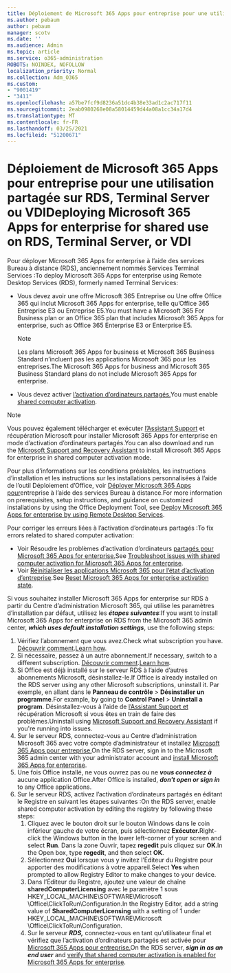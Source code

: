 ```yaml
---
title: Déploiement de Microsoft 365 Apps pour entreprise pour une utilisation partagée sur RDS, Terminal Server ou VDI
ms.author: pebaum
author: pebaum
manager: scotv
ms.date: ''
ms.audience: Admin
ms.topic: article
ms.service: o365-administration
ROBOTS: NOINDEX, NOFOLLOW
localization_priority: Normal
ms.collection: Adm_O365
ms.custom:
- "9001419"
- "3411"
ms.openlocfilehash: a57be7fcf9d8236a51dc4b38e33ad1c2ac717f11
ms.sourcegitcommit: 2eab0980268e08a58014459d44a08a1cc34a17d4
ms.translationtype: MT
ms.contentlocale: fr-FR
ms.lasthandoff: 03/25/2021
ms.locfileid: "51200671"
---
```

# <a name="deploying-microsoft-365-apps-for-enterprise-for-shared-use-on-rds-terminal-server-or-vdi"></a><span data-ttu-id="d2341-102">Déploiement de Microsoft 365 Apps pour entreprise pour une utilisation partagée sur RDS, Terminal Server ou VDI</span><span class="sxs-lookup"><span data-stu-id="d2341-102">Deploying Microsoft 365 Apps for enterprise for shared use on RDS, Terminal Server, or VDI</span></span>

<span data-ttu-id="d2341-103">Pour déployer Microsoft 365 Apps for enterprise à l’aide des services Bureau à distance (RDS), anciennement nommés Services Terminal Services :</span><span class="sxs-lookup"><span data-stu-id="d2341-103">To deploy Microsoft 365 Apps for enterprise using Remote Desktop Services (RDS), formerly named Terminal Services:</span></span>

- <span data-ttu-id="d2341-104">Vous devez avoir une offre Microsoft 365 Entreprise ou Une offre Office 365 qui inclut Microsoft 365 Apps for enterprise, telle qu’Office 365 Entreprise E3 ou Entreprise E5.</span><span class="sxs-lookup"><span data-stu-id="d2341-104">You must have a Microsoft 365 For Business plan or an Office 365 plan that includes Microsoft 365 Apps for enterprise, such as Office 365 Enterprise E3 or Enterprise E5.</span></span>
   > [!NOTE]
   > <span data-ttu-id="d2341-105">Les plans Microsoft 365 Apps for business et Microsoft 365 Business Standard n’incluent pas les applications Microsoft 365 pour les entreprises.</span><span class="sxs-lookup"><span data-stu-id="d2341-105">The Microsoft 365 Apps for business and Microsoft 365 Business Standard plans do not include Microsoft 365 Apps for enterprise.</span></span>
- <span data-ttu-id="d2341-106">Vous devez activer [l’activation d’ordinateurs partagés.](https://docs.microsoft.com/DeployOffice/overview-shared-computer-activation)</span><span class="sxs-lookup"><span data-stu-id="d2341-106">You must enable [shared computer activation](https://docs.microsoft.com/DeployOffice/overview-shared-computer-activation).</span></span>

> [!NOTE]
> <span data-ttu-id="d2341-107">Vous pouvez également télécharger et exécuter [l’Assistant Support](https://aka.ms/SaRA_OfficeSCA_M365Portal) et récupération Microsoft pour installer Microsoft 365 Apps for enterprise en mode d’activation d’ordinateurs partagés.</span><span class="sxs-lookup"><span data-stu-id="d2341-107">You can also download and run the [Microsoft Support and Recovery Assistant](https://aka.ms/SaRA_OfficeSCA_M365Portal) to install Microsoft 365 Apps for enterprise in shared computer activation mode.</span></span>

<span data-ttu-id="d2341-108">Pour plus d’informations sur les conditions préalables, les instructions d’installation et les instructions sur les installations personnalisées à l’aide de l’outil Déploiement d’Office, voir [Déployer Microsoft 365 Apps pour](https://docs.microsoft.com/DeployOffice/deploy-microsoft-365-apps-remote-desktop-services)entreprise à l’aide des services Bureau à distance.</span><span class="sxs-lookup"><span data-stu-id="d2341-108">For more information on prerequisites, setup instructions, and guidance on customized installations by using the Office Deployment Tool, see [Deploy Microsoft 365 Apps for enterprise by using Remote Desktop Services](https://docs.microsoft.com/DeployOffice/deploy-microsoft-365-apps-remote-desktop-services).</span></span>

<span data-ttu-id="d2341-109">Pour corriger les erreurs liées à l’activation d’ordinateurs partagés :</span><span class="sxs-lookup"><span data-stu-id="d2341-109">To fix errors related to shared computer activation:</span></span>

- <span data-ttu-id="d2341-110">Voir Résoudre les problèmes d’activation d’ordinateurs [partagés pour Microsoft 365 Apps for enterprise.](https://docs.microsoft.com/DeployOffice/troubleshoot-shared-computer-activation)</span><span class="sxs-lookup"><span data-stu-id="d2341-110">See [Troubleshoot issues with shared computer activation for Microsoft 365 Apps for enterprise](https://docs.microsoft.com/DeployOffice/troubleshoot-shared-computer-activation).</span></span>
- <span data-ttu-id="d2341-111">Voir [Réinitialiser les applications Microsoft 365 pour l’état d’activation d’entreprise](https://go.microsoft.com/fwlink/?linkid=2109218).</span><span class="sxs-lookup"><span data-stu-id="d2341-111">See [Reset Microsoft 365 Apps for enterprise activation state](https://go.microsoft.com/fwlink/?linkid=2109218).</span></span>

<span data-ttu-id="d2341-112">Si vous souhaitez installer Microsoft 365 Apps for enterprise sur RDS à partir du Centre d’administration Microsoft 365, qui utilise les paramètres d’installation par défaut, utilisez les ***étapes suivantes***:</span><span class="sxs-lookup"><span data-stu-id="d2341-112">If you want to install Microsoft 365 Apps for enterprise on RDS from the Microsoft 365 admin center, ***which uses default installation settings***, use the following steps:</span></span>

1. <span data-ttu-id="d2341-113">Vérifiez l’abonnement que vous avez.</span><span class="sxs-lookup"><span data-stu-id="d2341-113">Check what subscription you have.</span></span> <span data-ttu-id="d2341-114">[Découvrir comment](https://docs.microsoft.com/microsoft-365/admin/admin-overview/what-subscription-do-i-have).</span><span class="sxs-lookup"><span data-stu-id="d2341-114">[Learn how](https://docs.microsoft.com/microsoft-365/admin/admin-overview/what-subscription-do-i-have).</span></span>
2. <span data-ttu-id="d2341-115">Si nécessaire, passez à un autre abonnement.</span><span class="sxs-lookup"><span data-stu-id="d2341-115">If necessary, switch to a different subscription.</span></span> <span data-ttu-id="d2341-116">[Découvrir comment](https://docs.microsoft.com/microsoft-365/commerce/subscriptions/switch-to-a-different-plan).</span><span class="sxs-lookup"><span data-stu-id="d2341-116">[Learn how](https://docs.microsoft.com/microsoft-365/commerce/subscriptions/switch-to-a-different-plan).</span></span>
3. <span data-ttu-id="d2341-117">Si Office est déjà installé sur le serveur RDS à l’aide d’autres abonnements Microsoft, désinstallez-le.</span><span class="sxs-lookup"><span data-stu-id="d2341-117">If Office is already installed on the RDS server using any other Microsoft subscriptions, uninstall it.</span></span> <span data-ttu-id="d2341-118">Par exemple, en allant dans le **Panneau de contrôle**  >  **Désinstaller un programme**.</span><span class="sxs-lookup"><span data-stu-id="d2341-118">For example, by going to **Control Panel** > **Uninstall a program**.</span></span> <span data-ttu-id="d2341-119">Désinstallez-vous à l’aide de [l’Assistant Support et](https://aka.ms/SARA-OfficeUninstall-Alchemy) récupération Microsoft si vous êtes en train de faire des problèmes.</span><span class="sxs-lookup"><span data-stu-id="d2341-119">Uninstall using [Microsoft Support and Recovery Assistant](https://aka.ms/SARA-OfficeUninstall-Alchemy) if you're running into issues.</span></span>
4. <span data-ttu-id="d2341-120">Sur le serveur RDS, connectez-vous au Centre d’administration Microsoft 365 avec votre compte d’administrateur et installez [Microsoft 365 Apps pour entreprise.](https://portal.office.com/OLS/MySoftware.aspx)</span><span class="sxs-lookup"><span data-stu-id="d2341-120">On the RDS server, sign in to the Microsoft 365 admin center with your administrator account and [install Microsoft 365 Apps for enterprise](https://portal.office.com/OLS/MySoftware.aspx).</span></span>
5. <span data-ttu-id="d2341-121">Une fois Office installé, ne vous ouvrez pas ou ne ***vous connectez à*** aucune application Office.</span><span class="sxs-lookup"><span data-stu-id="d2341-121">After Office is installed, ***don't open or sign in*** to any Office applications.</span></span>
6. <span data-ttu-id="d2341-122">Sur le serveur RDS, activez l’activation d’ordinateurs partagés en éditant le Registre en suivant les étapes suivantes :</span><span class="sxs-lookup"><span data-stu-id="d2341-122">On the RDS server, enable shared computer activation by editing the registry by following these steps:</span></span>
   1. <span data-ttu-id="d2341-123">Cliquez avec le bouton droit sur le bouton Windows dans le coin inférieur gauche de votre écran, puis sélectionnez **Exécuter.**</span><span class="sxs-lookup"><span data-stu-id="d2341-123">Right-click the Windows button in the lower left-corner of your screen and select **Run**.</span></span> <span data-ttu-id="d2341-124">Dans la zone Ouvrir, tapez **regedit** puis cliquez sur **OK**.</span><span class="sxs-lookup"><span data-stu-id="d2341-124">In the Open box, type **regedit**, and then select **OK**.</span></span>
   2. <span data-ttu-id="d2341-125">Sélectionnez **Oui** lorsque vous y invitez l’Éditeur du Registre pour apporter des modifications à votre appareil.</span><span class="sxs-lookup"><span data-stu-id="d2341-125">Select **Yes** when prompted to allow Registry Editor to make changes to your device.</span></span>
   3. <span data-ttu-id="d2341-126">Dans l’Éditeur du Registre, ajoutez une valeur de chaîne **sharedComputerLicensing** avec le paramètre 1 sous HKEY_LOCAL_MACHINE\SOFTWARE\Microsoft \Office\ClickToRun\Configuration.</span><span class="sxs-lookup"><span data-stu-id="d2341-126">In the Registry Editor, add a string value of **SharedComputerLicensing** with a setting of 1 under HKEY_LOCAL_MACHINE\SOFTWARE\Microsoft \Office\ClickToRun\Configuration.</span></span>
   4. <span data-ttu-id="d2341-127">Sur le serveur ***RDS,*** connectez-vous en tant qu’utilisateur final et vérifiez que l’activation d’ordinateurs partagés est activée pour [Microsoft 365 Apps pour entreprise.](https://docs.microsoft.com/DeployOffice/troubleshoot-shared-computer-activation#verify-that-activation-for-microsoft-365-apps-succeeded)</span><span class="sxs-lookup"><span data-stu-id="d2341-127">On the RDS server, ***sign in as an end user*** and [verify that shared computer activation is enabled for Microsoft 365 Apps for enterprise](https://docs.microsoft.com/DeployOffice/troubleshoot-shared-computer-activation#verify-that-activation-for-microsoft-365-apps-succeeded).</span></span>
